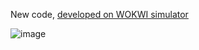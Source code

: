New code, [developed on WOKWI simulator](https://wokwi.com/projects/392237939054961665)

![image](https://github.com/jumpjack/heliostat/assets/1620953/c6efa69c-28ba-49d0-a40b-49d7ab141e00)


